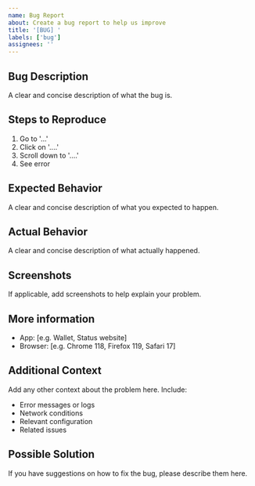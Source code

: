 ```yaml
---
name: Bug Report
about: Create a bug report to help us improve
title: '[BUG] '
labels: ['bug']
assignees: ''
---
```


## Bug Description

A clear and concise description of what the bug is.

## Steps to Reproduce

1. Go to '...'
2. Click on '....'
3. Scroll down to '....'
4. See error

## Expected Behavior

A clear and concise description of what you expected to happen.

## Actual Behavior

A clear and concise description of what actually happened.

## Screenshots

If applicable, add screenshots to help explain your problem.

## More information

- App: [e.g. Wallet, Status website]
- Browser: [e.g. Chrome 118, Firefox 119, Safari 17]

## Additional Context

Add any other context about the problem here. Include:

- Error messages or logs
- Network conditions
- Relevant configuration
- Related issues

## Possible Solution

If you have suggestions on how to fix the bug, please describe them here.
